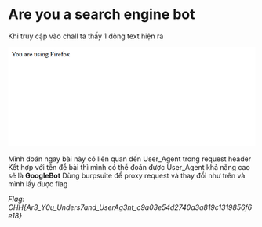 # Are you a search engine bot

Khi truy cập vào chall ta thấy 1 dòng text hiện ra

![alt text](image.png)

Mình đoán ngay bài này có liên quan đến User_Agent trong request header
Kết hợp với tên đề bài thì mình có thể đoán được User_Agent khả năng cao sẽ là **GoogleBot**
Dùng burpsuite để proxy request và thay đổi như trên và mình lấy được flag

*Flag: CHH{Ar3_Y0u_Unders7and_UserAg3nt_c9a03e54d2740a3a819c1319856f6e18}*
